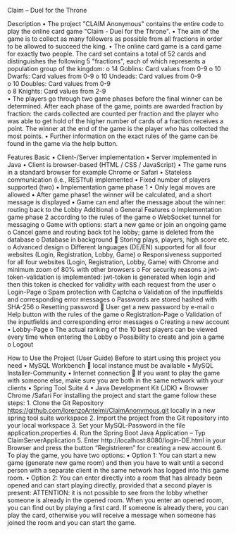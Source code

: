 Claim – Duel for the Throne

Description
  •	The project "CLAIM Anonymous" contains the entire code to play the online card game "Claim - Duel for the Throne". 
  •	The aim of the game is to collect as many followers as possible from all fractions in order to be allowed to succeed the king.
  •	The online card game is a card game for exactly two people. The card set contains a total of 52 cards and distinguishes the following 5 "fractions",                  each of which represents a population group of the kingdom: 
    o	14 Goblins: Card values from 0-9 
    o	10 Dwarfs: Card values from 0-9
    o	10 Undeads: Card values from 0-9  
    o	10 Doubles: Card values from 0-9  
    o	8 Knights: Card values from 2-9  
  •	The players go through two game phases before the final winner can be determined. After each phase of the game, points are awarded fraction by fraction: the cards collected are counted per fraction and the player who was able to get hold of the higher number of cards of a fraction receives a point. The winner at the end of the game is the player who has collected the most points. 
  •	Further information on the exact rules of the game can be found in the game via the help button.

Features
Basic
  •	Client-/Server implementation
  •	Server implemented in Java 
  •	Client is browser-based (HTML / CSS / JavaScript) 
  •	The game runs in a standard browser for example Chrome or Safari
  •	Stateless communication (i.e., RESTful) implemented
  •	Fixed number of players supported (two) 
  •	Implementation game phase 1 
  •	Only legal moves are allowed
  •	After game phase1 the winner will be calculated, and a short message is displayed
  •	Game can end after the message about the winner: routing back to the Lobby
Additional 
o	General Features
  o	Implementation game phase 2 according to the rules of the game
  o	WebSocket tunnel for messaging
  o	Game with options: start a new game or join an ongoing game
  o	Cancel game and routing back tot he lobby; game is deleted from the database 
  o	Database in background  Storing plays, players, high score etc.
  o	Advanced design 
  o	Different languages (DE/EN) supported for all four websites (Login, Registration, Lobby, Game) 
  o	Responsiveness supported for all four websites (Login, Registration, Lobby, Game) with Chrome and minimum zoom of 80% with other browsers
  o	For security reasons a jwt-token-validation is implemented: jwt-token is generated when login and then this token is checked for validity with each request from the user
o	Login-Page
  o	Spam protection with Captcha
  o	Validation of the inputfields and corresponding error messages
  o	Passwords are stored hashed with SHA-256 
  o	Resetting password  User get a new password by e-mail
  o	Help button with the rules of the game
o	Registration-Page
  o	Validation of the inputfields and corresponding error messages
  o	Creating a new account
•	Lobby-Page
  o	The actual ranking of the 10 best players can be viewed every time when entering the Lobby
  o	Possibility to create and join a game 
  o	Logout 


How to Use the Project (User Guide)
  Before to start using this project you need
  •	MySQL Workbench  local instance must be available
  •	MySQL Installer-Community 
  •	Internet connection  If you want to play the game with someone else, make sure you are both in the same network with your clients
  •	Spring Tool Suite 4 
  •	Java Development Kit (JDK)
  •	Browser Chrome /Safari
  For installing the project and start the game follow these steps: 
    1.	Clone the Git Repository https://github.com/lorenzoAntelmi/ClaimAnonymous.git locally in a new spring tool suite workspace
    2.	Import the project from the Git repository into your local workspace 
    3.	Set your MySQL-Password in the file application.properties
    4.	Run the Spring Boot Java Application – Typ ClaimServerApplication
    5.	Enter http://localhost:8080/login-DE.html in your Browser and press the button “Registrieren” for creating a new account
    6.	To play the game, you have two options: 
        •	Option 1: You can start a new game (generate new game room) and then you have to wait until a second person with a separate client in the same  network has logged into this game room.
        •	Option 2: You can enter directly into a room that has already been opened and can start playing directly, provided that a second player is    present: ATTENTION: it is not possible to see from the lobby whether someone is already in the opened room. When you enter an opened room, you can find out by playing a first card. If someone is already there, you can play the card, otherwise you will receive a message when someone has joined the room and you can start the game.
